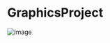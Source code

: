 # GraphicsProject

![image](https://user-images.githubusercontent.com/93796754/202315513-d610be6b-c5c6-46fd-be2d-902cda889a6a.png)
